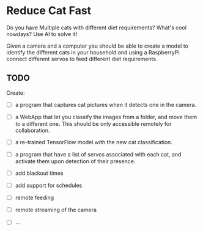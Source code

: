 # Reduce Cat Fast 
Do you have Multiple cats with different diet requirements?
What's cool nowdays? Use AI to solve it!

Given a camera and a computer you should be able to create a model to identify the different cats in your household and 
using a RaspberryPi connect different servos to feed different diet requirements. 

## TODO
Create: 

 - [ ] a program that captures cat pictures when it detects one in the camera.
 - [ ] a WebApp that let you classify the images from a folder, and move them to a different one. This should be only accessible remotely for collaboration.
 - [ ] a re-trained TensorFlow model with the new cat classification.
 - [ ] a program that have a list of servos associated with each cat, and activate them upon detection of their presence.
  - [ ] add blackout times
  - [ ] add support for schedules
  - [ ] remote feeding
  - [ ] remote streaming of the camera
  - [ ] ...
  
